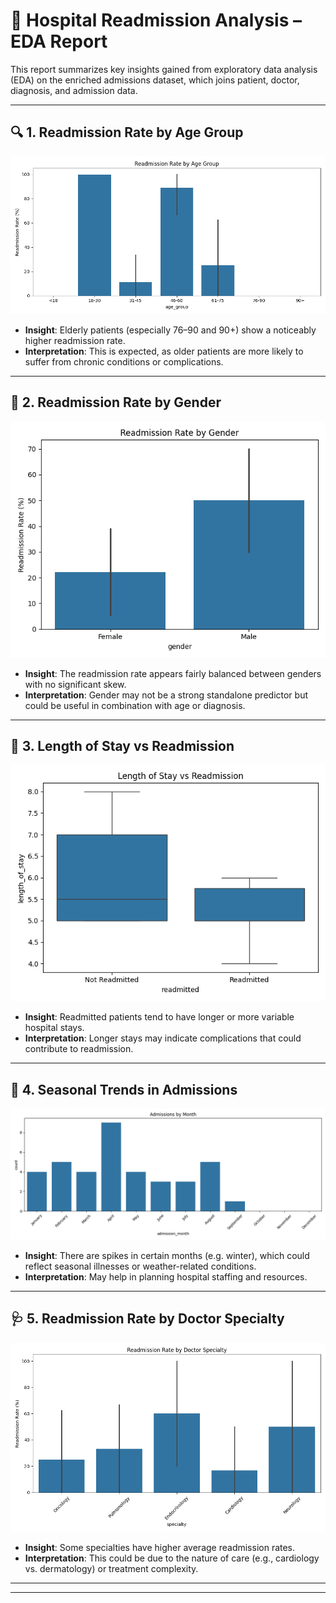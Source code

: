 # 🏥 Hospital Readmission Analysis – EDA Report

This report summarizes key insights gained from exploratory data analysis (EDA) on the enriched admissions dataset, which joins patient, doctor, diagnosis, and admission data.

---

## 🔍 1. Readmission Rate by Age Group

![Readmission by Age Group](eda_readmission_by_age_group.png)

- **Insight**: Elderly patients (especially 76–90 and 90+) show a noticeably higher readmission rate.
- **Interpretation**: This is expected, as older patients are more likely to suffer from chronic conditions or complications.

---

## 👥 2. Readmission Rate by Gender

![Readmission by Gender](eda_readmission_by_gender.png)

- **Insight**: The readmission rate appears fairly balanced between genders with no significant skew.
- **Interpretation**: Gender may not be a strong standalone predictor but could be useful in combination with age or diagnosis.

---

## 🏥 3. Length of Stay vs Readmission

![Length of Stay vs Readmission](eda_los_vs_readmission.png)

- **Insight**: Readmitted patients tend to have longer or more variable hospital stays.
- **Interpretation**: Longer stays may indicate complications that could contribute to readmission.

---

## 📅 4. Seasonal Trends in Admissions

![Admissions by Month](eda_admissions_by_month.png)

- **Insight**: There are spikes in certain months (e.g. winter), which could reflect seasonal illnesses or weather-related conditions.
- **Interpretation**: May help in planning hospital staffing and resources.

---

## 🩺 5. Readmission Rate by Doctor Specialty

![Readmission by Doctor Specialty](eda_readmission_by_specialty.png)

- **Insight**: Some specialties have higher average readmission rates.
- **Interpretation**: This could be due to the nature of care (e.g., cardiology vs. dermatology) or treatment complexity.

---


---


